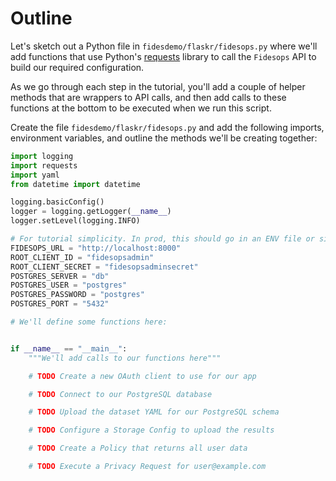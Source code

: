 # Outline


Let's sketch out a Python file in `fidesdemo/flaskr/fidesops.py` where we'll add functions that use Python's [requests](https://docs.python-requests.org/en/latest/)
library to call the `Fidesops` API to build our required configuration.

As we go through each step in the tutorial, you'll add a couple of helper methods that are wrappers to API calls, and
then add calls to these functions at the bottom to be executed when we run this script.

Create the file `fidesdemo/flaskr/fidesops.py` and add the following imports, environment variables,
and outline the methods we'll be creating together: 
```python
import logging
import requests
import yaml
from datetime import datetime

logging.basicConfig()
logger = logging.getLogger(__name__)
logger.setLevel(logging.INFO)

# For tutorial simplicity. In prod, this should go in an ENV file or similar.
FIDESOPS_URL = "http://localhost:8000"
ROOT_CLIENT_ID = "fidesopsadmin"
ROOT_CLIENT_SECRET = "fidesopsadminsecret"
POSTGRES_SERVER = "db"
POSTGRES_USER = "postgres"
POSTGRES_PASSWORD = "postgres"
POSTGRES_PORT = "5432"

# We'll define some functions here:


if __name__ == "__main__":
    """We'll add calls to our functions here"""

    # TODO Create a new OAuth client to use for our app

    # TODO Connect to our PostgreSQL database

    # TODO Upload the dataset YAML for our PostgreSQL schema

    # TODO Configure a Storage Config to upload the results

    # TODO Create a Policy that returns all user data

    # TODO Execute a Privacy Request for user@example.com

```